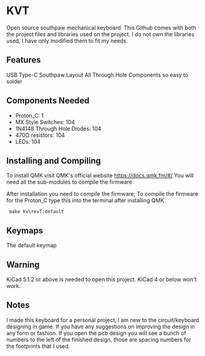 # KVT
Open source southpaw mechanical keyboard. This Github comes with both the project files and libraries used on the project.
I do not own the libraries used, I have only modified them to fit my needs.

## Features
USB Type-C
Southpaw Layout
All Through Hole Components so easy to solder

## Components Needed
* Proton_C: 1
* MX Style Switches: 104
* 1N4148 Through Hole Diodes: 104
* 470Ω resistors: 104
* LEDs: 104

## Installing and Compiling
To install QMK visit QMK's official website https://docs.qmk.fm/#/
You will need all the sub-modules to compile the firmware

After installation you need to compile the firmware; To compile the firmware for the Proton_C type this into the terminal after installing QMK

```
 make kv\revT:default
```
## Keymaps
The default keymap

## Warning
KiCad 5.1.2 or above is needed to open this project. KiCad 4 or below won't work.

## Notes
I made this keyboard for a personal project, I am new to the circuit/keyboard designing in game. If you have any suggestions on improving the design in any form or fashion. If you open the pcb design you will see a bunch of numbers to the left of the finished design, those are spacing numbers for the footprints that I used.   
